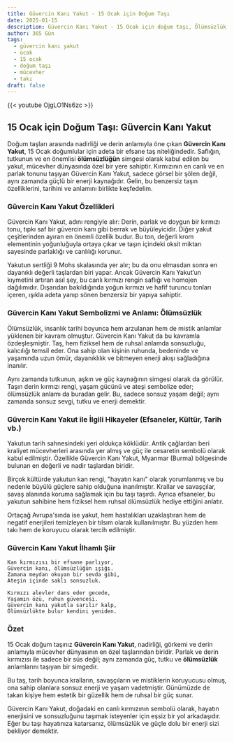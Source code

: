 ```yaml
---
title: Güvercin Kanı Yakut - 15 Ocak için Doğum Taşı
date: 2025-01-15
description: Güvercin Kanı Yakut - 15 Ocak için doğum taşı, Ölümsüzlük sembolü. Bu özel taşın derin anlamını öğrenin.
author: 365 Gün
tags:
  - güvercin kanı yakut
  - ocak
  - 15 ocak
  - doğum taşı
  - mücevher
  - takı
draft: false
---
```


{{< youtube OjgLO1Ns6zc >}}

## 15 Ocak için Doğum Taşı: Güvercin Kanı Yakut

Doğum taşları arasında nadirliği ve derin anlamıyla öne çıkan **Güvercin Kanı Yakut**, 15 Ocak doğumlular için adeta bir efsane taş niteliğindedir. Saflığın, tutkunun ve en önemlisi **ölümsüzlüğün** simgesi olarak kabul edilen bu yakut, mücevher dünyasında özel bir yere sahiptir. Kırmızının en canlı ve en parlak tonunu taşıyan Güvercin Kanı Yakut, sadece görsel bir şölen değil, aynı zamanda güçlü bir enerji kaynağıdır. Gelin, bu benzersiz taşın özelliklerini, tarihini ve anlamını birlikte keşfedelim.

### Güvercin Kanı Yakut Özellikleri

Güvercin Kanı Yakut, adını rengiyle alır: Derin, parlak ve doygun bir kırmızı tonu, tıpkı saf bir güvercin kanı gibi berrak ve büyüleyicidir. Diğer yakut çeşitlerinden ayıran en önemli özellik budur. Bu ton, değerli krom elementinin yoğunluğuyla ortaya çıkar ve taşın içindeki oksit miktarı sayesinde parlaklığı ve canlılığı korunur.

Yakutun sertliği 9 Mohs skalasında yer alır; bu da onu elmasdan sonra en dayanıklı değerli taşlardan biri yapar. Ancak Güvercin Kanı Yakut’un kıymetini artıran asıl şey, bu canlı kırmızı rengin saflığı ve homojen dağılımıdır. Dışarıdan bakıldığında yoğun kırmızı ve hafif turuncu tonları içeren, ışıkla adeta yanıp sönen benzersiz bir yapıya sahiptir.

### Güvercin Kanı Yakut Sembolizmi ve Anlamı: Ölümsüzlük

Ölümsüzlük, insanlık tarihi boyunca hem arzulanan hem de mistik anlamlar yüklenen bir kavram olmuştur. Güvercin Kanı Yakut da bu kavramla özdeşleşmiştir. Taş, hem fiziksel hem de ruhsal anlamda sonsuzluğu, kalıcılığı temsil eder. Ona sahip olan kişinin ruhunda, bedeninde ve yaşamında uzun ömür, dayanıklılık ve bitmeyen enerji akışı sağladığına inanılır.

Aynı zamanda tutkunun, aşkın ve güç kaynağının simgesi olarak da görülür. Taşın derin kırmızı rengi, yaşam gücünü ve ateşi sembolize eder; ölümsüzlük anlamı da buradan gelir. Bu, sadece sonsuz yaşam değil; aynı zamanda sonsuz sevgi, tutku ve enerji demektir.

### Güvercin Kanı Yakut ile İlgili Hikayeler (Efsaneler, Kültür, Tarih vb.)

Yakutun tarih sahnesindeki yeri oldukça köklüdür. Antik çağlardan beri kraliyet mücevherleri arasında yer almış ve güç ile cesaretin sembolü olarak kabul edilmiştir. Özellikle Güvercin Kanı Yakut, Myanmar (Burma) bölgesinde bulunan en değerli ve nadir taşlardan biridir.

Birçok kültürde yakutun kan rengi, "hayatın kanı" olarak yorumlanmış ve bu nedenle büyülü güçlere sahip olduğuna inanılmıştır. Krallar ve savaşçılar, savaş alanında koruma sağlamak için bu taşı taşırdı. Ayrıca efsaneler, bu yakutun sahibine hem fiziksel hem ruhsal ölümsüzlük hediye ettiğini anlatır.

Ortaçağ Avrupa'sında ise yakut, hem hastalıkları uzaklaştıran hem de negatif enerjileri temizleyen bir tılsım olarak kullanılmıştır. Bu yüzden hem takı hem de koruyucu olarak tercih edilmiştir.

### Güvercin Kanı Yakut İlhamlı Şiir

```
Kan kırmızısı bir efsane parlıyor,  
Güvercin kanı, ölümsüzlüğün ışığı.  
Zamana meydan okuyan bir sevda gibi,  
Ateşin içinde saklı sonsuzluk.  

Kırmızı alevler dans eder gecede,  
Yaşamın özü, ruhun güvencesi.  
Güvercin kanı yakutla sarılır kalp,  
Ölümsüzlükte bulur kendini yeniden.
```

### Özet

15 Ocak doğum taşınız **Güvercin Kanı Yakut**, nadirliği, görkemi ve derin anlamıyla mücevher dünyasının en özel taşlarından biridir. Parlak ve derin kırmızısı ile sadece bir süs değil; aynı zamanda güç, tutku ve **ölümsüzlük** anlamlarını taşıyan bir simgedir.

Bu taş, tarih boyunca kralların, savaşçıların ve mistiklerin koruyucusu olmuş, ona sahip olanlara sonsuz enerji ve yaşam vadetmiştir. Günümüzde de takan kişiye hem estetik bir güzellik hem de ruhsal bir güç sunar.

Güvercin Kanı Yakut, doğadaki en canlı kırmızının sembolü olarak, hayatın enerjisini ve sonsuzluğunu taşımak isteyenler için eşsiz bir yol arkadaşıdır. Eğer bu taşı hayatınıza katarsanız, ölümsüzlük ve güçle dolu bir enerji sizi bekliyor demektir.